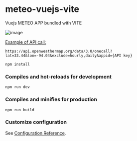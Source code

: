 # meteo-vuejs-vite

Vuejs METEO APP bundled with VITE

![image](https://github.com/sinbrive/meteo-vuejs-vite/assets/21102151/1f74becb-9ffb-4442-b8b9-eb6a13290b68)

[Example of API call:](https://openweathermap.org/api/one-call-3)

`https://api.openweathermap.org/data/3.0/onecall?lat=33.44&lon=-94.04&exclude=hourly,daily&appid={API key}`

```
npm install
```

### Compiles and hot-reloads for development
```
npm run dev
```

### Compiles and minifies for production
```
npm run build
```

### Customize configuration
See [Configuration Reference](https://cli.vuejs.org/config/).
